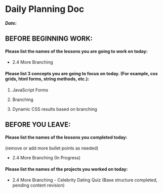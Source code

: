# Daily Planning Doc

##### Date:

## BEFORE BEGINNING WORK:


#### Please list the names of the lessons you are going to work on today:

* 2.4 More Branching


#### Please list 3 concepts you are going to focus on today. (For example, css grids, html forms, string methods, etc.):

1. JavaScript Forms

2. Branching

3. Dynamic CSS results based on branching



## BEFORE YOU LEAVE:


#### Please list the names of the lessons you completed today:

(remove or add more bullet points as needed)

* 2.4 More Branching (In Progress)


#### Please list the names of the projects you worked on today:

* 2.4 More Branching - Celebrity Dating Quiz (Base structure completed, pending content revision)
